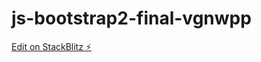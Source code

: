 # js-bootstrap2-final-vgnwpp

[Edit on StackBlitz ⚡️](https://stackblitz.com/edit/js-bootstrap2-final-vgnwpp)